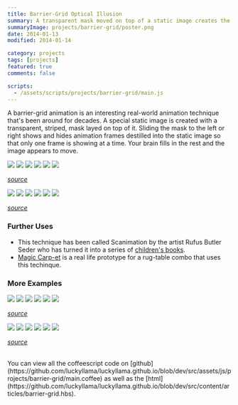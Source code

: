 ```yaml
---
title: Barrier-Grid Optical Illusion
summary: A transparent mask moved on top of a static image creates the illusion of animation in this optical illusion.
summaryImage: projects/barrier-grid/poster.png
date: 2014-01-13
modified: 2014-01-14

category: projects
tags: [projects]
featured: true
comments: false

scripts:
  - /assets/scripts/projects/barrier-grid/main.js
---
```


A barrier-grid animation is an interesting real-world animation technique that's been around for decades. A special static image is created with a transparent, striped, mask layed on top of it. Sliding the mask to the left or right shows and hides animation frames destilled into the static image so that only one frame is showing at a time. Your brain fills in the rest and the image appears to move.

<div class="barrier-grid">
	<div class="images">
		<img src="/assets/images/projects/barrier-grid/gallup/gallup_1.png" class="source-image">
		<img src="/assets/images/projects/barrier-grid/gallup/gallup_3.png" class="source-image">
		<img src="/assets/images/projects/barrier-grid/gallup/gallup_5.png" class="source-image">
		<img src="/assets/images/projects/barrier-grid/gallup/gallup_7.png" class="source-image">
		<img src="/assets/images/projects/barrier-grid/gallup/gallup_9.png" class="source-image">
		<img src="/assets/images/projects/barrier-grid/gallup/gallup_11.png" class="source-image">
	</div>
</div>

_[source](http://www.flickr.com/photos/r8r/3444024147/sizes/o/)_

<div class="barrier-grid">
	<div class="images">
		<img src="/assets/images/projects/barrier-grid/dancer/dancer_1.png" class="source-image">
		<img src="/assets/images/projects/barrier-grid/dancer/dancer_6.png" class="source-image">
		<img src="/assets/images/projects/barrier-grid/dancer/dancer_12.png" class="source-image">
		<img src="/assets/images/projects/barrier-grid/dancer/dancer_18.png" class="source-image">
		<img src="/assets/images/projects/barrier-grid/dancer/dancer_24.png" class="source-image">
		<img src="/assets/images/projects/barrier-grid/dancer/dancer_30.png" class="source-image">
	</div>
</div>

_[source](http://en.wikipedia.org/wiki/File:Spinning_Dancer.gif)_

### Further Uses
* This technique has been called Scanimation by the artist Rufus Butler Seder who has turned it into a series of [children's books](http://youtu.be/LOTqX8ddLwg).
* [Magic Carp-et](http://youtu.be/Ua7HOX32PGA) is a real life prototype for a rug-table combo that uses this techinque.

### More Examples

<div class="barrier-grid" data-width="1">
	<div class="images">
		<img src="/assets/images/projects/barrier-grid/mario-jump/mario-jump_1.png" class="source-image">
		<img src="/assets/images/projects/barrier-grid/mario-jump/mario-jump_2.png" class="source-image">
		<img src="/assets/images/projects/barrier-grid/mario-jump/mario-jump_3.png" class="source-image">
		<img src="/assets/images/projects/barrier-grid/mario-jump/mario-jump_4.png" class="source-image">
		<img src="/assets/images/projects/barrier-grid/mario-jump/mario-jump_5.png" class="source-image">
		<img src="/assets/images/projects/barrier-grid/mario-jump/mario-jump_6.png" class="source-image">
	</div>
</div>

_[source](http://gifrific.com/super-mario-bouncing-on-music-note/)_

<div class="barrier-grid" data-width="1" data-play-modifier="slow">
	<div class="images">
		<img src="/assets/images/projects/barrier-grid/dramatic-chipmonk/dramatic-chipmonk_1.png" class="source-image">
		<img src="/assets/images/projects/barrier-grid/dramatic-chipmonk/dramatic-chipmonk_2.png" class="source-image">
		<img src="/assets/images/projects/barrier-grid/dramatic-chipmonk/dramatic-chipmonk_3.png" class="source-image">
		<img src="/assets/images/projects/barrier-grid/dramatic-chipmonk/dramatic-chipmonk_4.png" class="source-image">
		<img src="/assets/images/projects/barrier-grid/dramatic-chipmonk/dramatic-chipmonk_5.png" class="source-image">
		<img src="/assets/images/projects/barrier-grid/dramatic-chipmonk/dramatic-chipmonk_6.png" class="source-image">
	</div>
</div>

_[source](http://youtu.be/a1Y73sPHKxw)_

<br>
You can view all the coffeescript code on
[github](https://github.com/luckyllama/luckyllama.github.io/blob/dev/src/assets/js/projects/barrier-grid/main.coffee) as well as the [html](https://github.com/luckyllama/luckyllama.github.io/blob/dev/src/content/articles/barrier-grid.hbs).

